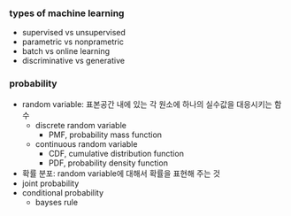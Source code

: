 ### types of machine learning
  - supervised      vs unsupervised
  - parametric      vs nonprametric
  - batch           vs online learning
  - discriminative  vs generative
### probability
  - random variable: 표본공간 내에 있는 각 원소에 하나의 실수값을 대응시키는 함수
    - discrete random variable
      - PMF, probability mass function 
    - continuous random variable
      - CDF, cumulative distribution function
      - PDF, probability density function
  - 확률 분포: random variable에 대해서 확률을 표현해 주는 것
  - joint probability
  - conditional probability
    - bayses rule 
